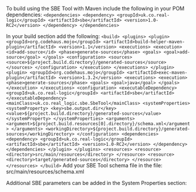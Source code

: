To build using the SBE Tool with Maven include the following in your POM dependencies: 
`
<dependencies>
<dependency>
<groupId>uk.co.real-logic</groupId>
<artifactId>sbe</artifactId>
<version>1.0-RC2</version>
</dependency>
</dependencies>
`

In your build section add the following: 
`
<build>
		<plugins>
			<plugin>
				<groupId>org.codehaus.mojo</groupId>
				<artifactId>build-helper-maven-plugin</artifactId>
				<version>1.1</version>
				<executions>
					<execution>
						<id>add-source</id>
						<phase>generate-sources</phase>
						<goals>
							<goal>add-source</goal>
						</goals>
						<configuration>
							<sources>
								<source>${project.build.directory}/generated-sources</source>
							</sources>
						</configuration>
					</execution>
				</executions>
			</plugin>
			<plugin>
				<groupId>org.codehaus.mojo</groupId>
				<artifactId>exec-maven-plugin</artifactId>
				<version>1.3.2</version>
				<executions>
					<execution>
						<phase>generate-sources</phase>
						<goals>
							<goal>java</goal>
						</goals>
					</execution>
				</executions>
				<configuration>
					<executableDependency>
						<groupId>uk.co.real-logic</groupId>
						<artifactId>sbe</artifactId>
					</executableDependency>
					<mainClass>uk.co.real_logic.sbe.SbeTool</mainClass>
					<systemProperties>
						<systemProperty>
							<key>sbe.output.dir</key>
							<value>${project.build.directory}/generated-sources</value>
						</systemProperty>
					</systemProperties>
					<arguments>
						<argument>${project.build.resources[0].directory}/schema.xml</argument>
					</arguments>
					<workingDirectory>${project.build.directory}/generated-sources</workingDirectory>
				</configuration>
				<dependencies>
					<dependency>
						<groupId>uk.co.real-logic</groupId>
						<artifactId>sbe</artifactId>
						<version>1.0-RC2</version>
					</dependency>
				</dependencies>
			</plugin>
		</plugins>
		<resources>
			<resource>
				<directory>src/main/resources</directory>
			</resource>
			<resource>
				<directory>target/generated-sources</directory>
			</resource>
		</resources>
	</build>
`
Add your SBE Tool schema file in the file: src/main/resources/schema.xml

Additional SBE parameters can be added in the System Properties section: 
<systemProperty>